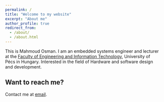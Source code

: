 ```yaml
---
permalink: /
title: "Welcome to my website"
excerpt: "About me"
author_profile: true
redirect_from: 
  - /about/
  - /about.html
---
```

This is Mahmoud Osman. I am an embedded systems engineer and lecturer at the [Faculty of Engineering and Information Technology](https://english.mik.pte.hu/), University of Pécs in Hungary. 
Interested in the field of Hardware and software design and development. 


Want to reach me?
------
Contact me at [email](osman.mahmoud@mik.pte.hu). 